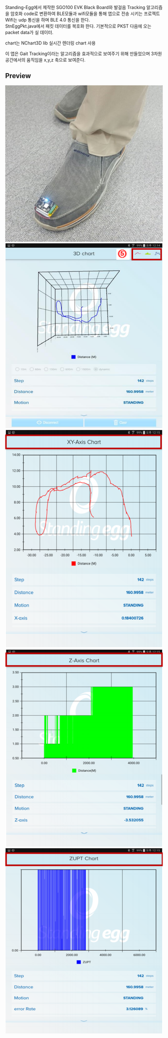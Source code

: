 Standing-Egg에서 제작한 SGO100 EVK Black Board와 발걸음 Tracking 알고리즘을 암호화 code로 변환하여 BLE모듈과 wifi모듈을 통해 앱으로 전송 시키는 프로젝트<br>
Wifi는 udp 통신을 하며 BLE 4.0 통신을 한다.<br>StnEggPkt.java에서 패킷 데이터를 복호화 한다. 기본적으로 PKST 다음에 오는 packet data가 실 데이터.<br>

chart는 NChart3D lib 실시간 렌더링 chart 사용<br>

이 앱은 Gait Tracking이라는 알고리즘을 효과적으로 보여주기 위해 만들었으며 3차원 공간에서의 움직임을 x,y,z 축으로 보여준다.<br>

## Preview
![ScreenShot](./screenshot/그림1.jpg)
![ScreenShot](./screenshot/capture1.png)
![ScreenShot](./screenshot/capture2.png)
![ScreenShot](./screenshot/capture3.png)
![ScreenShot](./screenshot/capture4.png)